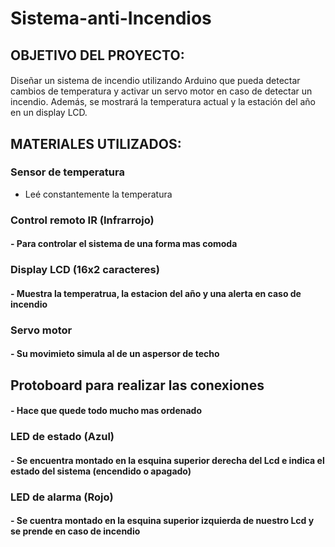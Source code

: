 # Sistema-anti-Incendios

## OBJETIVO DEL PROYECTO:
#### 
Diseñar un sistema de incendio utilizando Arduino que pueda
detectar cambios de temperatura y activar un servo motor en caso de detectar un incendio.
Además, se mostrará la temperatura actual y la estación del año en un display LCD. 

## MATERIALES UTILIZADOS:
### Sensor de temperatura
- Leé constantemente la temperatura 
### Control remoto IR (Infrarrojo)
#### - Para controlar el sistema de una forma mas comoda
### Display LCD (16x2 caracteres)
#### - Muestra la temperatrua, la estacion del año y una alerta en caso de incendio
### Servo motor
#### - Su movimieto simula al de un aspersor de techo
## Protoboard para realizar las conexiones
#### - Hace que quede todo mucho mas ordenado
### LED de estado (Azul)
#### - Se encuentra montado en la esquina superior derecha del Lcd e indica el estado del sistema (encendido o apagado)
### LED de alarma (Rojo)
#### - Se cuentra montado en la esquina superior izquierda de nuestro Lcd y se prende en caso de incendio 




